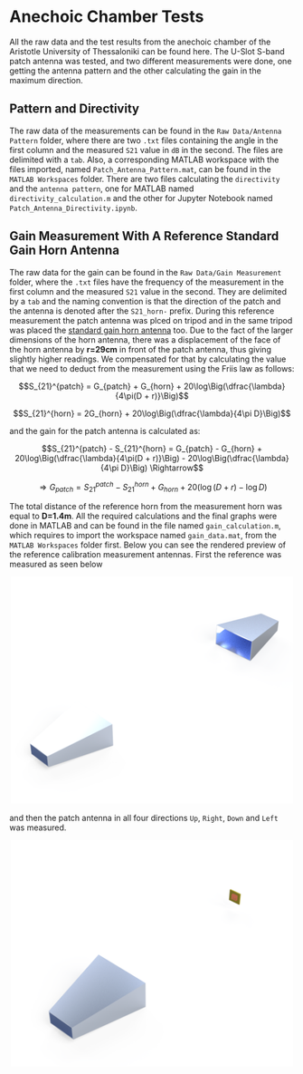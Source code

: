 # Anechoic Chamber Tests
All the raw data and the test results from the anechoic chamber of the Aristotle University of Thessaloniki can be found here. The U-Slot S-band patch antenna was tested, and two different measurements were done, one getting the antenna pattern and the other calculating the gain in the maximum direction.

## Pattern and Directivity
The raw data of the measurements can be found in the `Raw Data/Antenna Pattern` folder, where there are two `.txt` files containing the angle in the first column and the measured `S21` value in `dB` in the second. The files are delimited with a `tab`. Also, a corresponding MATLAB workspace with the files imported, named `Patch_Antenna_Pattern.mat`, can be found in the `MATLAB Workspaces` folder. There are two files calculating the `directivity` and the `antenna pattern`, one for MATLAB named `directivity_calculation.m` and the other for Jupyter Notebook named `Patch_Antenna_Directivity.ipynb`.

## Gain Measurement With A Reference Standard Gain Horn Antenna
The raw data for the gain can be found in the `Raw Data/Gain Measurement` folder, where the `.txt` files have the frequency of the measurement in the first column and the measured `S21` value in the second. They are delimited by a `tab` and the naming convention is that the direction of the patch and the antenna is denoted after the `S21_horn-` prefix. During this reference measurement the patch antenna was plced on tripod and in the same tripod was placed the [standard gain horn antenna](https://www.atmmicrowave.com/wp-content/uploads/430-440-2_data.pdf) too. Due to the fact of the larger dimensions of the horn antenna, there was a displacement of the face of the horn antenna by **r=29cm** in front of the patch antenna, thus giving slightly higher readings. We compensated for that by calculating the value that we need to deduct from the measurement using the Friis law as follows:
```math
S_{21}^{patch} = G_{patch} + G_{horn} + 20\log\Big(\dfrac{\lambda}{4\pi(D + r)}\Big)
```
```math
S_{21}^{horn} = 2G_{horn} + 20\log\Big(\dfrac{\lambda}{4\pi D}\Big)
```
and the gain for the patch antenna is calculated as:
```math
S_{21}^{patch} - S_{21}^{horn} = G_{patch} - G_{horn} + 20\log\Big(\dfrac{\lambda}{4\pi(D + r)}\Big) - 20\log\Big(\dfrac{\lambda}{4\pi D}\Big) \Rightarrow
```
```math
\Rightarrow G_{patch} = S_{21}^{patch} - S_{21}^{horn} + G_{horn} + 20(\log(D + r) - \log{D})
```
The total distance of the reference horn from the measurement horn was equal to **D=1.4m**. All the required calculations and the final graphs were done in MATLAB and can be found in the file named `gain_calculation.m`, which requires to import the workspace named `gain_data.mat`, from the `MATLAB Workspaces` folder first. Below you can see the rendered preview of the reference calibration measurement antennas. First the reference was measured as seen below

<div align="center">
    <img src="Images/Horn-Horn.png" width=500>
</div>

and then the patch antenna in all four directions `Up`, `Right`, `Down` and `Left` was measured.

<div align="center">
    <img src="Images/Horn-Patch.png" width=500>
</div>